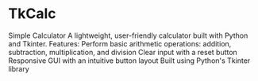 # TkCalc
Simple Calculator  A lightweight, user-friendly calculator built with Python and Tkinter.  Features: Perform basic arithmetic operations: addition, subtraction, multiplication, and division  Clear input with a reset button  Responsive GUI with an intuitive button layout  Built using Python's Tkinter library
